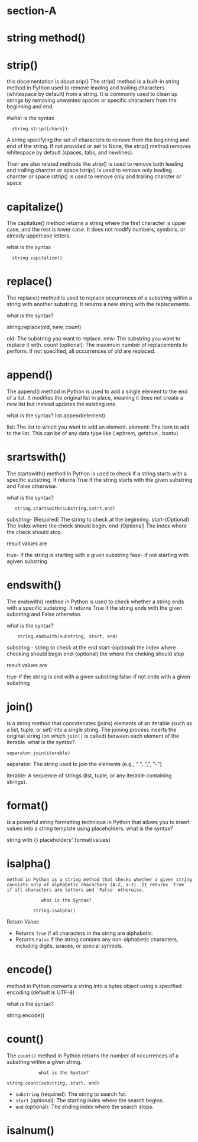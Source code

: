 # section-A

 # string method()
 
   # strip() 
 this docementation is about srip() 
 The strip() method is a built-in string method in Python used to remove leading and trailing characters (whitespace by default) from a string. It is commonly used to clean up strings by removing unwanted spaces or specific characters from the beginning and end.
  
  #what is the syntax
 
      string.strip([chars])
A string specifying the set of characters to remove from the beginning and end of the string. If not provided or set to None, the strip() method removes whitespace by default (spaces, tabs, and newlines).

Their are also related methods like
strip()  is used to remove both leading and trailing charcter or space 
lstrip()  is used to remove only leading charcter or space 
rstrip()  is used to remove only and trailing charcter or space 

# capitalize() 
The capitalize() method returns a string where the first character is upper case, and the rest is lower case.
 It does not modify numbers, symbols, or already uppercase letters.

what is the syntax
 
      string.capitalize()

 # replace()
 
The replace() method is used to replace occurrences of a substring within a string with another substring. It returns a new string with the replacements.

what is the syntax?

string.replace(old, new, count)

old: The substring you want to replace.
new: The substring you want to replace it with.
count (optional): The maximum number of replacements to perform. If not specified, all occurrences of old are replaced.

# append()
The append() method in Python is used to add a single element to the end of a list. It modifies the original list in place, meaning it does not create a new list but instead updates the existing one.
  
  what is the syntax?
 list.append(element)
 
 list: The list to which you want to add an element.
element: The item to add to the list. This can be of any data type like ( ephrem, getahun , bontu)

 # srartswith()
  The startswith() method in Python is used to check if a string starts with a specific substring. It returns True if the string starts with the given substring and False otherwise.

 what is the syntax?

       string.startswith(substring,satrt,end)

substring- (Required) The string to check at the beginning.
start-(Optional) The index where the check should begin.
end-(Optional) The index where the check should stop.

result values are 

true- if the string is starting with a given substring 
fase- if not starting with agiven substring 

# endswith()
The endswith() method in Python is used to check whether a string ends with a specific substring. It returns True if the string ends with the given substring and False otherwise.
    
what is the syntax?

        string.endswith(substring, start, end)
  
 substring - string to check at the end
 start-(optional) the index where checking should begin
 end-(optional) the where the cheking should stop
 
 result values are
 
 true-if the string is end with a given substring
 false-if not ends with a given substring

# join()
  is a string method that concatenates (joins) elements of an iterable (such as a list, tuple, or set) into a single string. The joining process inserts the original string (on which `join()` is called) between each element of the iterable.
     what is the syntax?
    
    separator.join(iterable)

separator: The string used to join the elements (e.g., " ", ",", "-").

iterable: A sequence of strings (list, tuple, or any iterable containing strings).

# format()
 
 is a powerful string formatting technique in Python that allows you to insert values into a string template using placeholders.
         what is the syntax?
 
 string with {} placeholders".format(values)

# isalpha()
    method in Python is a string method that checks whether a given string consists only of alphabetic characters (A-Z, a-z). It returns `True` if all characters are letters and `False` otherwise.

                 what is the Syntax?
                 
              string.isalpha()
Return Value:

- Returns `True` if all characters in the string are alphabetic.
- Returns `False` if the string contains any non-alphabetic characters, including digits, spaces, or special symbols.

# encode()
method in Python converts a string into a bytes object using a specified encoding (default is UTF-8)
 
 what is the  syntax?
  
  string.encode()
   
   # count()

   The `count()` method in Python returns the number of occurrences of a substring within a given string.

                what is the Syntax?

    string.count(substring, start, end)

- `substring` (required): The string to search for.
- `start` (optional): The starting index where the search begins.
- `end` (optional): The ending index where the search stops.
# isalnum()
